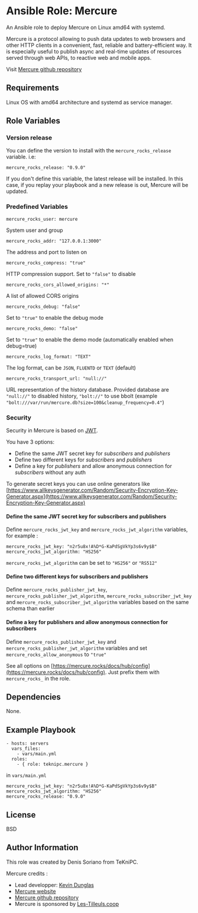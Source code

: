 Ansible Role: Mercure
=========

An Ansible role to deploy Mercure on Linux amd64 with systemd.

Mercure is a protocol allowing to push data updates to web browsers and other HTTP clients in a convenient, fast, reliable and battery-efficient way. It is especially useful to publish async and real-time updates of resources served through web APIs, to reactive web and mobile apps.

Visit [Mercure github repository](https://github.com/dunglas/mercure)

Requirements
------------

Linux OS with amd64 architecture and systemd as service manager.

Role Variables
--------------

### Version release ###

You can define the version to install with the `mercure_rocks_release` variable. i.e:

	mercure_rocks_release: "0.9.0"

If you don't define this variable, the latest release will be installed. In this case, if you replay your playbook and a new release is out, Mercure will be updated.

### Predefined Variables ###

    mercure_rocks_user: mercure

System user and group

    mercure_rocks_addr: "127.0.0.1:3000"

The address and port to listen on

    mercure_rocks_compress: "true"

HTTP compression support. Set to `"false"` to disable

    mercure_rocks_cors_allowed_origins: "*"

A list of allowed CORS origins

    mercure_rocks_debug: "false"

Set to `"true"` to enable the debug mode

    mercure_rocks_demo: "false"

Set to `"true"` to enable the demo mode (automatically enabled when debug=true)

    mercure_rocks_log_format: "TEXT"

The log format, can be `JSON`, `FLUENTD` or `TEXT` (default)

    mercure_rocks_transport_url: "null://"

URL representation of the history database. Provided database are `"null://"` to disabled history, `"bolt://"` to use bbolt (example `"bolt:///var/run/mercure.db?size=100&cleanup_frequency=0.4"`)

### Security ###

Security in Mercure is based on [JWT](https://jwt.io/).

You have 3 options:

* Define the same JWT secret key for *subscribers* and *publishers*
* Define two different keys for *subscribers* and *publishers*
* Define a key for *publishers* and allow anonymous connection for *subscribers* without any auth

To generate secret keys you can use online generators like [https://www.allkeysgenerator.com/Random/Security-Encryption-Key-Generator.aspx](https://www.allkeysgenerator.com/Random/Security-Encryption-Key-Generator.aspx)

#### Define the same JWT secret key for subscribers and publishers ####

Define `mercure_rocks_jwt_key` and `mercure_rocks_jwt_algorithm` variables, for example :

    mercure_rocks_jwt_key: "n2r5u8x!A%D*G-KaPdSgVkYp3s6v9y$B"
    mercure_rocks_jwt_algorithm: "HS256"

`mercure_rocks_jwt_algorithm` can be set to `"HS256"` or `"RS512"`

#### Define two different keys for subscribers and publishers ####

Define `mercure_rocks_publisher_jwt_key`, `mercure_rocks_publisher_jwt_algorithm`, `mercure_rocks_subscriber_jwt_key` and `mercure_rocks_subscriber_jwt_algorithm` variables based on the same schema than earlier

#### Define a key for publishers and allow anonymous connection for subscribers ####

Define `mercure_rocks_publisher_jwt_key` and `mercure_rocks_publisher_jwt_algorithm` variables and set `mercure_rocks_allow_anonymous` to `"true"`

See all options on [https://mercure.rocks/docs/hub/config](https://mercure.rocks/docs/hub/config). Just prefix them with `mercure_rocks_` in the role.

Dependencies
------------

None.

Example Playbook
----------------

    - hosts: servers
      vars_files:
        - vars/main.yml
      roles:
        - { role: teknipc.mercure }

in `vars/main.yml`

    mercure_rocks_jwt_key: "n2r5u8x!A%D*G-KaPdSgVkYp3s6v9y$B"
    mercure_rocks_jwt_algorithm: "HS256"
    mercure_rocks_release: "0.9.0"

License
-------

BSD

Author Information
------------------

This role was created by Denis Soriano from TeKniPC.

Mercure credits :

* Lead developper: [Kevin Dunglas](https://dunglas.fr/)
* [Mercure website](https://mercure.rocks/)
* [Mercure github repository](https://github.com/dunglas/mercure)
* Mercure is sponsored by [Les-Tilleuls.coop](https://les-tilleuls.coop/)
